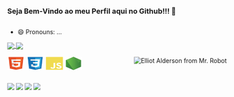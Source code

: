 ### Seja Bem-Vindo ao meu Perfil aqui no Github!!! 👋
##


- 😄 Pronouns: ...

<a href="https://github.com/anuraghazra/github-readme-stats">
  <img height=200 align="center" src="https://github-readme-stats.vercel.app/api?username=LincolnDevloper&theme=chartreuse-dark&show_icons=true&locale=pt-br&rank_icon=github" />
  <img height=200  align="center" src="https://github-readme-stats.vercel.app/api/top-langs/?username=LincolnDevloper&theme=chartreuse-dark&show_icons=true&locale=pt-br&layout=compact" />
</a>


<div style="display: inline_block"><br>
  <img align="center" title="HTML" alt="LincolnDev-HTML" height="30" width="40" src="https://raw.githubusercontent.com/devicons/devicon/master/icons/html5/html5-original.svg">
  <img align="center" title="CSS" alt="LincolnDev-CSS" height="30" width="40" src="https://raw.githubusercontent.com/devicons/devicon/master/icons/css3/css3-original.svg">
  <img align="center" title="JavaScript" alt="LincolnDev-Js" height="30" width="40" src="https://raw.githubusercontent.com/devicons/devicon/master/icons/javascript/javascript-plain.svg">
  <img align="center" title="NodeJs" alt="LincolnDev-NodeJs" height="30" width="40" src="https://raw.githubusercontent.com/devicons/devicon/master/icons/nodejs/nodejs-original.svg">
  <img align="right" title="Mr. Robot" alt="Elliot Alderson from Mr. Robot" src="https://media2.giphy.com/media/v1.Y2lkPTc5MGI3NjExeTlyY2pwNzhyNHBtcjRwbGV5eHdqZW5ma3R1dXdpMWJ1NzF2bmd5NyZlcD12MV9pbnRlcm5hbF9naWZfYnlfaWQmY3Q9Zw/WiM5K1e9MtEic/giphy.gif">
  
</div>

  ##
 
<div> 
  <a href="https://www.youtube.com/@LuminaDIVOficial" target="_blank"><img src="https://img.shields.io/badge/YouTube-FF0000?style=for-the-badge&logo=youtube&logoColor=white" target="_blank"></a>
  <a href="https://instagram.com/luminadiv" target="_blank"><img src="https://img.shields.io/badge/-Instagram-%23E4405F?style=for-the-badge&logo=instagram&logoColor=white" target="_blank"></a>
  <a href = "mailto:lincolnhokage2007@gmail.com"><img src="https://img.shields.io/badge/-Gmail-%23333?style=for-the-badge&logo=gmail&logoColor=white" target="_blank"></a>
  <a href="https://www.linkedin.com/in/lincolndev" target="_blank"><img src="https://img.shields.io/badge/-LinkedIn-%230077B5?style=for-the-badge&logo=linkedin&logoColor=white" target="_blank"></a> 
  
</div>
